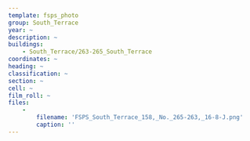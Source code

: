 ```yaml
---
template: fsps_photo
group: South_Terrace
year: ~
description: ~
buildings:
    - South_Terrace/263-265_South_Terrace
coordinates: ~
heading: ~
classification: ~
section: ~
cell: ~
film_roll: ~
files:
    -
        filename: 'FSPS_South_Terrace_158,_No._265-263,_16-8-J.png'
        caption: ''
---
```

